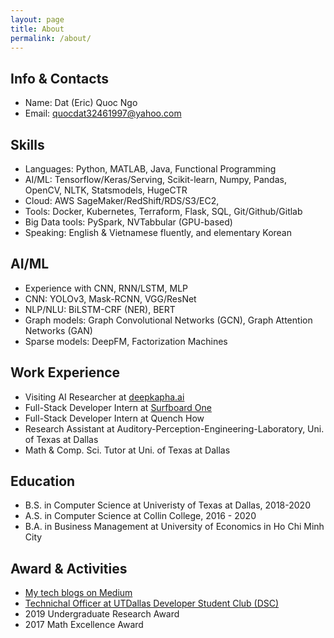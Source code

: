 ```yaml
---
layout: page
title: About
permalink: /about/
---
```


## Info & Contacts
* Name: Dat (Eric) Quoc Ngo
* Email: quocdat32461997@yahoo.com

## Skills
* Languages: Python, MATLAB, Java, Functional Programming
* AI/ML: Tensorflow/Keras/Serving, Scikit-learn, Numpy, Pandas, OpenCV, NLTK, Statsmodels, HugeCTR
* Cloud: AWS SageMaker/RedShift/RDS/S3/EC2, 
* Tools: Docker, Kubernetes, Terraform, Flask, SQL, Git/Github/Gitlab
* Big Data tools: PySpark, NVTabbular (GPU-based)
* Speaking: English & Vietnamese fluently, and elementary Korean

## AI/ML
* Experience with CNN, RNN/LSTM, MLP
* CNN: YOLOv3, Mask-RCNN, VGG/ResNet
* NLP/NLU: BiLSTM-CRF (NER), BERT
* Graph models: Graph Convolutional Networks (GCN), Graph Attention Networks (GAN)
* Sparse models: DeepFM, Factorization Machines

## Work Experience
* Visiting AI Researcher at [deepkapha.ai](https://deepkapha.ai/)
* Full-Stack Developer Intern at [Surfboard One](https://www.linkedin.com/company/surfboardco/)
* Full-Stack Developer Intern at Quench How
* Research Assistant at Auditory-Perception-Engineering-Laboratory, Uni. of Texas at Dallas
* Math & Comp. Sci. Tutor at Uni. of Texas at Dallas

## Education
* B.S. in Computer Science at Univeristy of Texas at Dallas, 2018-2020
* A.S. in Computer Science at Collin College, 2016 - 2020
* B.A. in Business Management at University of Economics in Ho Chi Minh City

## Award & Activities
* [My tech blogs on Medium](https://medium.com/@datngo_79115)
* [Technichal Officer at UTDallas Developer Student Club (DSC)](https://dsc.community.dev/university-of-texas-at-dallas/)
* 2019 Undergraduate Research Award
* 2017 Math Excellence Award
